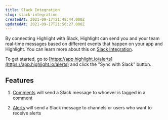 ```yaml
---
title: Slack Integration
slug: slack-integration
createdAt: 2021-09-17T21:48:44.000Z
updatedAt: 2021-09-17T21:56:27.000Z
---
```


By connecting Highlight with Slack, Highlight can send you and your team real-time messages based on different events that happen on your app and Highlight. You can learn more about this on [Slack Integration](../7_integrations/slack-integration.md).

To get started, go to [https://app.highlight.io/alerts](https://app.highlight.io/alerts) and click the "Sync with Slack" button.

## Features

1.  [Comments](../6_product-features/comments.md) will send a Slack message to whoever is tagged in a comment

2.  [Alerts](../6_product-features/alerts.md) will send a Slack message to channels or users who want to receive alerts
